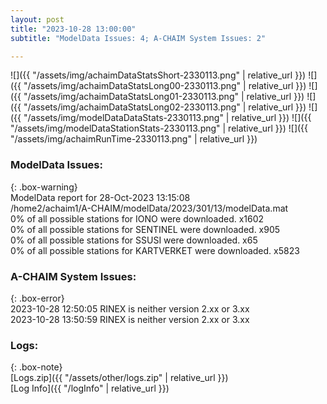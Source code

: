 ```yaml
---
layout: post
title: "2023-10-28 13:00:00"
subtitle: "ModelData Issues: 4; A-CHAIM System Issues: 2"

---
```


![]({{ "/assets/img/achaimDataStatsShort-2330113.png" | relative_url }})
![]({{ "/assets/img/achaimDataStatsLong00-2330113.png" | relative_url }})
![]({{ "/assets/img/achaimDataStatsLong01-2330113.png" | relative_url }})
![]({{ "/assets/img/achaimDataStatsLong02-2330113.png" | relative_url }})
![]({{ "/assets/img/modelDataDataStats-2330113.png" | relative_url }})
![]({{ "/assets/img/modelDataStationStats-2330113.png" | relative_url }})
![]({{ "/assets/img/achaimRunTime-2330113.png" | relative_url }})


### ModelData Issues:  
  
{: .box-warning}  
 ModelData report for 28-Oct-2023 13:15:08   
 /home2/achaim1/A-CHAIM/modelData/2023/301/13/modelData.mat   
 0% of all possible stations for IONO were downloaded. x1602   
 0% of all possible stations for SENTINEL were downloaded. x905   
 0% of all possible stations for SSUSI were downloaded. x65   
 0% of all possible stations for KARTVERKET were downloaded. x5823   
  
### A-CHAIM System Issues:  
  
{: .box-error}  
2023-10-28 12:50:05 RINEX is neither version 2.xx or 3.xx  
2023-10-28 13:50:59 RINEX is neither version 2.xx or 3.xx  

### Logs:  
  
{: .box-note}  
[Logs.zip]({{ "/assets/other/logs.zip" | relative_url }})  
[Log Info]({{ "/logInfo" | relative_url }})  
